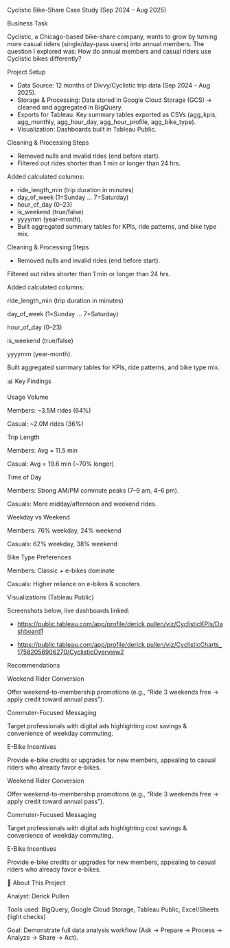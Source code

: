Cyclistic Bike-Share Case Study (Sep 2024 – Aug 2025)

Business Task

Cyclistic, a Chicago-based bike-share company, wants to grow by turning more casual riders (single/day-pass users) into annual members.
The question I explored was: How do annual members and casual riders use Cyclistic bikes differently?

Project Setup
- Data Source: 12 months of Divvy/Cyclistic trip data (Sep 2024 – Aug 2025).
- Storage & Processing: Data stored in Google Cloud Storage (GCS) → cleaned and aggregated in BigQuery.
- Exports for Tableau: Key summary tables exported as CSVs (agg_kpis, agg_monthly, agg_hour_day, agg_hour_profile, agg_bike_type).
- Visualization: Dashboards built in Tableau Public.

Cleaning & Processing Steps
- Removed nulls and invalid rides (end before start).
- Filtered out rides shorter than 1 min or longer than 24 hrs.

Added calculated columns:
- ride_length_min (trip duration in minutes)
- day_of_week (1=Sunday … 7=Saturday)
- hour_of_day (0–23)
- is_weekend (true/false)
- yyyymm (year-month).
- Built aggregated summary tables for KPIs, ride patterns, and bike type mix.

Cleaning & Processing Steps
- Removed nulls and invalid rides (end before start).

Filtered out rides shorter than 1 min or longer than 24 hrs.

Added calculated columns:

ride_length_min (trip duration in minutes)

day_of_week (1=Sunday … 7=Saturday)

hour_of_day (0–23)

is_weekend (true/false)

yyyymm (year-month).

Built aggregated summary tables for KPIs, ride patterns, and bike type mix.

📊 Key Findings

Usage Volume

Members: ~3.5M rides (64%)

Casual: ~2.0M rides (36%)

Trip Length

Members: Avg = 11.5 min

Casual: Avg = 19.6 min (~70% longer)

Time of Day

Members: Strong AM/PM commute peaks (7–9 am, 4–6 pm).

Casuals: More midday/afternoon and weekend rides.

Weekday vs Weekend

Members: 76% weekday, 24% weekend

Casuals: 62% weekday, 38% weekend

Bike Type Preferences

Members: Classic + e-bikes dominate

Casuals: Higher reliance on e-bikes & scooters

Visualizations (Tableau Public)

Screenshots below, live dashboards linked:

- https://public.tableau.com/app/profile/derick.pullen/viz/CyclisticKPIs/Dashboard1

- https://public.tableau.com/app/profile/derick.pullen/viz/CyclisticCharts_17582056906270/CyclisticOverview2

Recommendations

Weekend Rider Conversion

Offer weekend-to-membership promotions (e.g., “Ride 3 weekends free → apply credit toward annual pass”).

Commuter-Focused Messaging

Target professionals with digital ads highlighting cost savings & convenience of weekday commuting.

E-Bike Incentives

Provide e-bike credits or upgrades for new members, appealing to casual riders who already favor e-bikes.

Weekend Rider Conversion

Offer weekend-to-membership promotions (e.g., “Ride 3 weekends free → apply credit toward annual pass”).

Commuter-Focused Messaging

Target professionals with digital ads highlighting cost savings & convenience of weekday commuting.

E-Bike Incentives

Provide e-bike credits or upgrades for new members, appealing to casual riders who already favor e-bikes.

👤 About This Project

Analyst: Derick Pullen

Tools used: BigQuery, Google Cloud Storage, Tableau Public, Excel/Sheets (light checks)

Goal: Demonstrate full data analysis workflow (Ask → Prepare → Process → Analyze → Share → Act).
